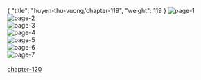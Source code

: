 { "title": "huyen-thu-vuong/chapter-119", "weight": 119 }
<img src="huyen-thu-vuong_0119_01-d5bf450e280bc31c6177d8bf20fcedb3.webp" alt="page-1" origin="https://3.bp.blogspot.com/-NNBQTX98eSg/V7bmfHQGfgI/AAAAAAAJmDA/Dq3c4_mY5XU/s0/Huyen-Thu-Vuong-Chapter-119-P-2.jpg"><br/>
<img src="huyen-thu-vuong_0119_02-bad99fb877419dad4404cdfb17d6ad90.webp" alt="page-2" origin="https://3.bp.blogspot.com/-7xHO_C8HaYo/V7bmfmbiCTI/AAAAAAAJmDE/AmPMtvrAfbM/s0/Huyen-Thu-Vuong-Chapter-119-P-3.jpg"><br/>
<img src="huyen-thu-vuong_0119_03-4bec3165c3cbbce396b87f7ef4a122cd.webp" alt="page-3" origin="https://3.bp.blogspot.com/-_c8-4voqjPw/V7bmgHK6gmI/AAAAAAAJmDI/V8sV_zdGN5w/s0/Huyen-Thu-Vuong-Chapter-119-P-4.jpg"><br/>
<img src="huyen-thu-vuong_0119_04-db90ee6d7a5cacd24505f1792acdb70d.webp" alt="page-4" origin="https://3.bp.blogspot.com/-u9JHrFL0Phs/V7bmgsXsIxI/AAAAAAAJmDM/OYRQON9q64U/s0/Huyen-Thu-Vuong-Chapter-119-P-5.jpg"><br/>
<img src="huyen-thu-vuong_0119_05-448e4d7763b30f4a307919c0438499c6.webp" alt="page-5" origin="https://3.bp.blogspot.com/-PwN0UIf5Umc/V7bmhbHvmSI/AAAAAAAJmDQ/aXurO-1uX-U/s0/Huyen-Thu-Vuong-Chapter-119-P-6.jpg"><br/>
<img src="huyen-thu-vuong_0119_06-70e6a10e52c8e52f17566c0efb32ef4e.webp" alt="page-6" origin="https://3.bp.blogspot.com/-zQU2lbZHmJQ/V7bmh94DkFI/AAAAAAAJmDU/un7IYzbbTjc/s0/Huyen-Thu-Vuong-Chapter-119-P-7.jpg"><br/>
<img src="huyen-thu-vuong_0119_07-d02bf9729c22b59138a3969099dbf320.webp" alt="page-7" origin="https://3.bp.blogspot.com/-6gD4ZxSLhqk/V7bmiWY5bbI/AAAAAAAJmDY/3DMWvmnCfQQ/s0/Huyen-Thu-Vuong-Chapter-119-P-8.jpg"><br/>
<br/><a class="nextchap" href="/huyen-thu-vuong/chapter-120">chapter-120</a>

